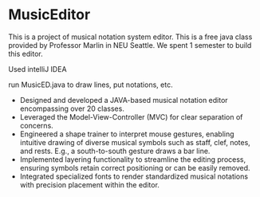 # MusicEditor
This is a project of musical notation system editor. This is a free java class provided by Professor Marlin in NEU Seattle. We spent 1 semester to build this editor. 

Used intelliJ IDEA 

run MusicED.java to draw lines, put notations, etc. 

* Designed and developed a JAVA-based musical notation editor encompassing over 20 classes.
* Leveraged the Model-View-Controller (MVC) for clear separation of concerns.
* Engineered a shape trainer to interpret mouse gestures, enabling intuitive drawing of diverse musical symbols such as staff, clef, notes, and rests. E.g., a south-to-south gesture draws a bar line.
* Implemented layering functionality to streamline the editing process, ensuring symbols retain correct positioning or can be easily removed.
* Integrated specialized fonts to render standardized musical notations with precision placement within the editor.
